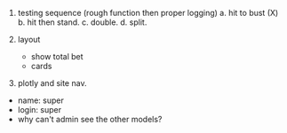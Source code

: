 1. testing sequence (rough function then proper logging)
   a. hit to bust (X)
   b. hit then stand.
   c. double.
   d. split.

2. layout

   - show total bet
   - cards

3. plotly and site nav.

- name: super
- login: super
- why can't admin see the other models?
